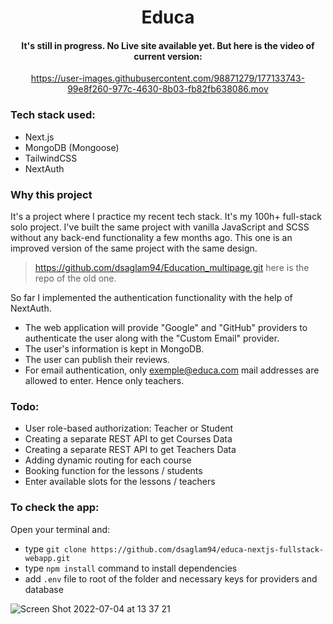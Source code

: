 <div align="center">
  
  # Educa 
  #### It's still in progress. No Live site available yet. But here is the video of current version:
 
  https://user-images.githubusercontent.com/98871279/177133743-99e8f260-977c-4630-8b03-fb82fb638086.mov


</div>
  
  ### Tech stack used: 
  - Next.js
  - MongoDB (Mongoose)
  - TailwindCSS
  - NextAuth 
  
  ### Why this project
  
  It's a project where I practice my recent tech stack. It's my 100h+ full-stack solo project. I've built the same project with vanilla JavaScript and SCSS without any back-end functionality a few months ago. This one is an improved version of the same project with the same design.
  
  > https://github.com/dsaglam94/Education_multipage.git here is the repo of the old one.
  
 So far I implemented the authentication functionality with the help of NextAuth. 
 - The web application will provide "Google" and "GitHub" providers to authenticate the user along with the "Custom Email" provider. 
 - The user's information is kept in MongoDB. 
 - The user can publish their reviews.
 - For email authentication, only exemple@educa.com mail addresses are allowed to enter. Hence only teachers.
 
 ### Todo: 

- User role-based authorization: Teacher or Student
- Creating a separate REST API to get Courses Data
- Creating a separate REST API to get Teachers Data
- Adding dynamic routing for each course
- Booking function for the lessons / students
- Enter available slots for the lessons / teachers

### To check the app:
Open your terminal and:

- type `git clone https://github.com/dsaglam94/educa-nextjs-fullstack-webapp.git`
- type `npm install` command to install dependencies
- add `.env` file to root of the folder and necessary keys for providers and database

![Screen Shot 2022-07-04 at 13 37 21](https://user-images.githubusercontent.com/98871279/177138178-257734a4-fd1f-494f-8815-8dec605fd124.png)

 
